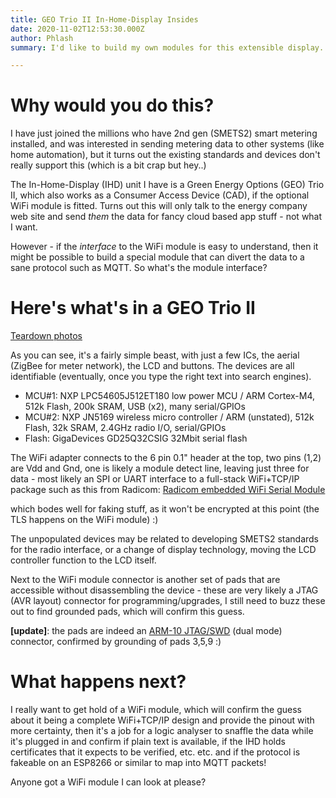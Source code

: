 ```yaml
---
title: GEO Trio II In-Home-Display Insides
date: 2020-11-02T12:53:30.000Z
author: Phlash
summary: I'd like to build my own modules for this extensible display..

---
```

Why would you do this?
======================
I have just joined the millions who have 2nd gen (SMETS2) smart metering
installed, and was interested in sending metering data to other systems
(like home automation), but it turns out the existing standards and
devices don't really support this (which is a bit crap but hey..)

The In-Home-Display (IHD) unit I have is a Green Energy Options (GEO)
Trio II, which also works as a Consumer Access Device (CAD), if the
optional WiFi module is fitted. Turns out this will only talk to the
energy company web site and send _them_ the data for fancy cloud based
app stuff - not what I want.

However - if the _interface_ to the WiFi module is easy to understand,
then it might be possible to build a special module that can divert
the data to a sane protocol such as MQTT. So what's the module interface?

Here's what's in a GEO Trio II
==============================

[Teardown photos](https://photos.app.goo.gl/Viq3mZQFctv81QUDA)

As you can see, it's a fairly simple beast, with just a few ICs, the
aerial (ZigBee for meter network), the LCD and buttons. The devices are
all identifiable (eventually, once you type the right text into search
engines).

 * MCU#1: NXP LPC54605J512ET180 low power MCU /
   ARM Cortex-M4, 512k Flash, 200k SRAM, USB (x2), many serial/GPIOs
 * MCU#2: NXP JN5169 wireless micro controller /
   ARM (unstated), 512k Flash, 32k SRAM, 2.4GHz radio I/O, serial/GPIOs
 * Flash: GigaDevices GD25Q32CSIG 32Mbit serial flash

The WiFi adapter connects to the 6 pin 0.1" header at the top, two pins
(1,2) are Vdd and Gnd, one is likely a module detect line, leaving just
three for data - most likely an SPI or UART interface to a full-stack
WiFi+TCP/IP package such as this from Radicom:
[Radicom embedded WiFi Serial Module](http://www.radi.com/modular101.htm)

which bodes well for faking stuff, as it won't be encrypted at this point
(the TLS happens on the WiFi module) :)

The unpopulated devices may be related to developing SMETS2 standards for
the radio interface, or a change of display technology, moving the LCD
controller function to the LCD itself.

Next to the WiFi module connector is another set of pads that are accessible
without disassembling the device - these are very likely a JTAG (AVR layout)
connector for programming/upgrades, I still need to buzz these out to find
grounded pads, which will confirm this guess.

__[update]__: the pads are indeed an
[ARM-10 JTAG/SWD](https://rowley.zendesk.com/hc/en-us/articles/210033613-What-is-the-pinout-of-the-ARM-10-pin-connector-)
(dual mode) connector, confirmed by grounding of pads 3,5,9 :)

What happens next?
==================

I really want to get hold of a WiFi module, which will confirm the guess
about it being a complete WiFi+TCP/IP design and provide the pinout with
more certainty, then it's a job for a logic analyser to snaffle the data
while it's plugged in and confirm if plain text is available, if the IHD
holds certificates that it expects to be verified, etc. etc. and if the
protocol is fakeable on an ESP8266 or similar to map into MQTT packets!

Anyone got a WiFi module I can look at please?
